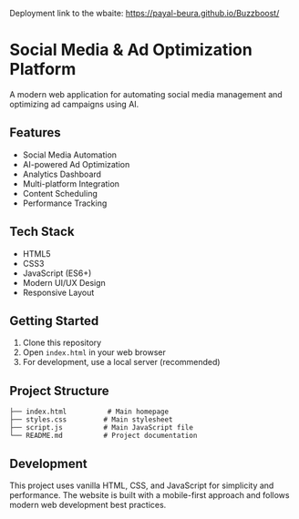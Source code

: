 Deployment link to the wbaite: https://payal-beura.github.io/Buzzboost/




# Social Media & Ad Optimization Platform

A modern web application for automating social media management and optimizing ad campaigns using AI.

## Features

- Social Media Automation
- AI-powered Ad Optimization
- Analytics Dashboard
- Multi-platform Integration
- Content Scheduling
- Performance Tracking

## Tech Stack

- HTML5
- CSS3
- JavaScript (ES6+)
- Modern UI/UX Design
- Responsive Layout

## Getting Started

1. Clone this repository
2. Open `index.html` in your web browser
3. For development, use a local server (recommended)

## Project Structure

```
├── index.html          # Main homepage
├── styles.css         # Main stylesheet
├── script.js          # Main JavaScript file
└── README.md          # Project documentation
```

## Development

This project uses vanilla HTML, CSS, and JavaScript for simplicity and performance. The website is built with a mobile-first approach and follows modern web development best practices. 

